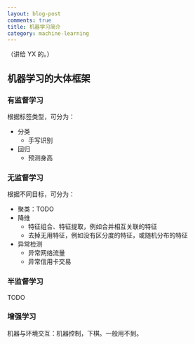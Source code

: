 ```yaml
---
layout: blog-post
comments: true
title: 机器学习简介
category: machine-learning
---
```


（讲给 YX 的。）

机器学习的大体框架
---------------

### 有监督学习
根据标签类型，可分为：
  * 分类
    * 手写识别
  * 回归
    * 预测身高

### 无监督学习
根据不同目标，可分为：
  * 聚类：TODO
  * 降维
    * 特征组合、特征提取，例如合并相互关联的特征
    * 去掉无用特征，例如没有区分度的特征，或随机分布的特征
  * 异常检测
    * 异常网络流量
    * 异常信用卡交易

### 半监督学习
TODO

### 增强学习
机器与环境交互：机器控制，下棋。一般用不到。
